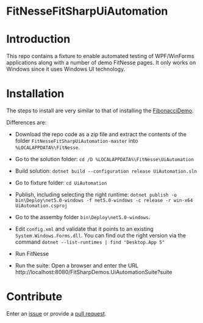 # FitNesseFitSharpUiAutomation

# Introduction 
This repo contains a fixture to enable automated testing of WPF/WinForms applications along with a number of demo FitNesse pages.
It only works on Windows since it uses Windows UI technology.

# Installation
The steps to install are very similar to that of installing the [FibonacciDemo](../../../FitNesseFitSharpFibonacciDemo).

Differences are:
* Download the repo code as a zip file and extract the contents of the folder `FitNesseFitSharpUiAutomation-master` into `%LOCALAPPDATA%\FitNesse`. 

* Go to the solution folder: `cd /D %LOCALAPPDATA%\FitNesse\UiAutomation`
* Build solution: `dotnet build --configuration release UiAutomation.sln`
* Go to fixture folder: `cd UiAutomation`
* Publish, including selecting the right runtime: `dotnet publish -o bin\Deploy\net5.0-windows -f net5.0-windows -c release -r win-x64 UiAutomation.csproj`
* Go to the assemby folder `bin\Deploy\net5.0-windows`.
* Edit `config.xml` and validate that it points to an existing `System.Windows.Forms.dll`. You can find out the right version via the command `dotnet --list-runtimes | find "Desktop.App 5"`
* Run FitNesse
* Run the suite: Open a browser and enter the URL http://localhost:8080/FitSharpDemos.UiAutomationSuite?suite

# Contribute
Enter an [issue](../../issues) or provide a [pull request](../../pulls). 
